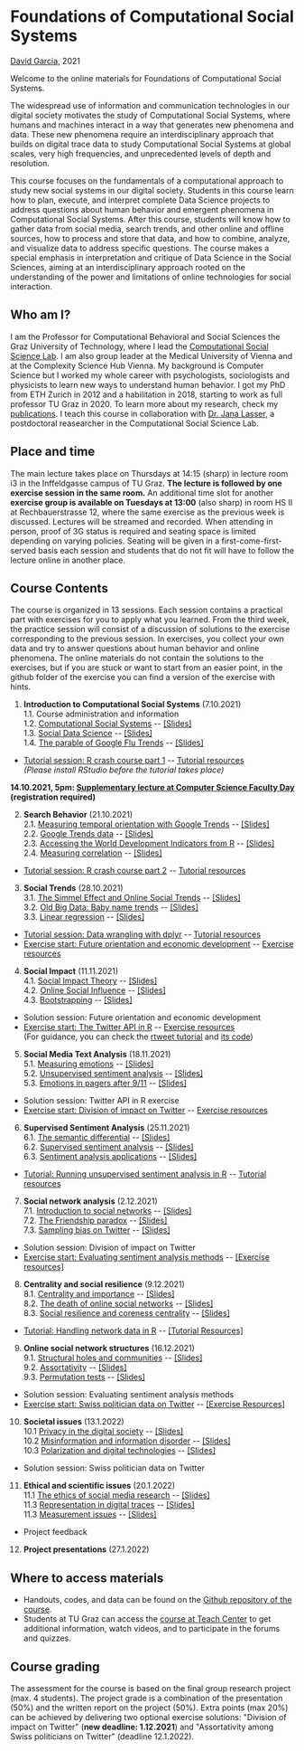 # Foundations of Computational Social Systems
[David Garcia](http://dgarcia.eu), 2021

Welcome to the online materials for Foundations of Computational Social Systems.

The widespread use of information and communication technologies in our digital society motivates the study of Computational Social Systems, where humans and machines interact in a way that generates new phenomena and data. These new phenomena require an interdisciplinary approach that builds on digital trace data to study Computational Social Systems at global scales, very high frequencies, and unprecedented levels of depth and resolution.

This course focuses on the fundamentals of a computational approach to study new social systems in our digital society. Students in this course learn how to plan, execute, and interpret complete Data Science projects to address questions about human behavior and emergent phenomena in Computational Social Systems. After this course, students will know how to gather data from social media, search trends, and other online and offline sources, how to process and store that data, and how to combine, analyze, and visualize data to address specific questions. The course makes a special emphasis in interpretation and critique of Data Science in the Social Sciences, aiming at an interdisciplinary approach rooted on the understanding of the power and limitations of online technologies for social interaction.

## Who am I?

I am the Professor for Computational Behavioral and Social Sciences the Graz University of Technology, where I lead the [Computational Social Science Lab](http://www.csslab.at). I am also group leader at the Medical University of Vienna and at the Complexity Science Hub Vienna. My background is Computer Science but I worked my whole career with psychologists, sociologists and physicists to learn new ways to understand human behavior. I got my PhD from ETH Zurich in 2012 and a habilitation in 2018, starting to work as full professor TU Graz in 2020. To learn more about my research, check my [publications](https://dgarcia.eu/full-publication-list/). I teach this course in collaboration with [Dr. Jana Lasser](https://janalasser.at/), a postdoctoral reasearcher in the Computational Social Science Lab.

## Place and time

The main lecture takes place on Thursdays at 14:15 (sharp) in lecture room i3 in the Inffeldgasse campus of TU Graz. **The lecture is followed by one exercise session in the same room.** An additional time slot for another **exercise group is available on Tuesdays at 13:00** (also sharp) in room HS II at Rechbauerstrasse 12, where the same exercise as the previous week is discussed. Lectures will be streamed and recorded. When attending in person, proof of 3G status is required and seating space is limited depending on varying policies. Seating will be given in a first-come-first-served basis each session and students that do not fit will have to follow the lecture online in another place.

## Course Contents

The course is organized in 13 sessions. Each session contains a practical part with exercises for you to apply what you learned. From the third week, the practice session will consist of a discussion of solutions to the exercise corresponding to the previous session. In exercises, you collect your own data and try to answer questions about human behavior and online phenomena. The online materials do not contain the solutions to the exercises, but if you are stuck or want to start from an easier point, in the github folder of the exercise you can find a version of the exercise with hints.

1. **Introduction to Computational Social Systems**  (7.10.2021)  
1.1. Course administration and information  
1.2. [Computational Social Systems](01_Introduction/011_ComputationalSocialSystems/ComputationalSocialSystems) -- [[Slides]](01_Introduction/011_ComputationalSocialSystems/Slides/ComputationalSocialSystems_Slides.html)  
1.3. [Social Data Science](https://dgarcia-eu.github.io/FoundationsOfCSS/01_Introduction/012_SocialDataScience/SocialDataScience) -- [[Slides]](https://dgarcia-eu.github.io/FoundationsOfCSS/01_Introduction/012_SocialDataScience/Slides/Introduction_Slides.html)    
1.4. [The parable of Google Flu Trends](https://dgarcia-eu.github.io/FoundationsOfCSS/01_Introduction/014_GoogleFluTrends/GoogleFluTrends) -- [[Slides]](https://dgarcia-eu.github.io/FoundationsOfCSS/01_Introduction/014_GoogleFluTrends/Slides/GoogleFluTrends_Slides.html)  
- [Tutorial session: R crash course part 1](https://dgarcia-eu.github.io/FoundationsOfCSS/01_Introduction/015_RCrashCourse/RCrashCourse) -- [Tutorial resources](https://downgit.github.io/#/home?url=https://github.com/dgarcia-eu/FoundationsOfCSS/tree/master/01_Introduction/015_RCrashCourse)  
*(Please install RStudio before the tutorial takes place)*

**14.10.2021, 5pm: [Supplementary lecture at Computer Science Faculty Day](https://csbme.tugraz.at/go/facultyday/) (registration required)**

2. **Search Behavior** (21.10.2021)  
2.1. [Measuring temporal orientation with Google Trends](https://dgarcia-eu.github.io/FoundationsOfCSS/02_Search/021_TemporalOrientation/TemporalOrientationGtrends.html) -- [[Slides]](https://dgarcia-eu.github.io/FoundationsOfCSS/02_Search/021_TemporalOrientation/Slides/TemporalOrientationGtrends_Slides.html)     
2.2. [Google Trends data](https://dgarcia-eu.github.io/FoundationsOfCSS/02_Search/022_gtrendsR/gtrendsR.html) -- [[Slides]](https://dgarcia-eu.github.io/FoundationsOfCSS/02_Search/022_gtrendsR/Slides/GTrendsR_Slides.html)    
2.3. [Accessing the World Development Indicators from R](https://dgarcia-eu.github.io/FoundationsOfCSS/02_Search/023_WDI/WDI.html) -- [[Slides]](https://dgarcia-eu.github.io/FoundationsOfCSS/02_Search/023_WDI/Slides/WDI_Slides.html)     
2.4. [Measuring correlation](https://dgarcia-eu.github.io/FoundationsOfCSS/02_Search/024_Correlation/MeasuringCorrelation.html) -- [[Slides]](https://dgarcia-eu.github.io/FoundationsOfCSS/02_Search/024_Correlation/Slides/MeasuringCorrelation_Slides.html)   
- [Tutorial session: R crash course part 2](https://dgarcia-eu.github.io/FoundationsOfCSS/01_Introduction/015_RCrashCourse/RCrashCourse) -- [Tutorial resources](https://downgit.github.io/#/home?url=https://github.com/dgarcia-eu/FoundationsOfCSS/tree/master/01_Introduction/015_RCrashCourse)

3. **Social Trends** (28.10.2021)  
3.1. [The Simmel Effect and Online Social Trends](https://dgarcia-eu.github.io/FoundationsOfCSS/03_SocialTrends/031_SimmelEffect/SimmelEffect.html) -- [[Slides]](https://dgarcia-eu.github.io/FoundationsOfCSS/03_SocialTrends/031_SimmelEffect/Slides/SimmelEffect_Slides.html)  
3.2. [Old Big Data: Baby name trends](https://dgarcia-eu.github.io/FoundationsOfCSS/03_SocialTrends/033_BabyNameTrends/BabyNameTrends.html) -- [[Slides]](https://dgarcia-eu.github.io/FoundationsOfCSS/03_SocialTrends/033_BabyNameTrends/Slides/BabyNameTrends_Slides.html)  
3.3. [Linear regression](https://dgarcia-eu.github.io/FoundationsOfCSS/03_SocialTrends/034_LinearRegression/LinearRegression.html) -- [[Slides]](https://dgarcia-eu.github.io/FoundationsOfCSS/03_SocialTrends/034_LinearRegression/Slides/LinearRegression_Slides.html)  
- [Tutorial session: Data wrangling with dplyr](https://dgarcia-eu.github.io/FoundationsOfCSS/03_SocialTrends/035_dplyrTutorial/dplyr.html) -- [Tutorial resources](https://downgit.github.io/#/home?url=https://github.com/dgarcia-eu/FoundationsOfCSS/tree/master/03_SocialTrends/035_dplyrTutorial)  
- [Exercise start: Future orientation and economic development](https://dgarcia-eu.github.io/FoundationsOfCSS/03_SocialTrends/036_FOIExercise/GDP_FOI.html) -- [Exercise resources](https://downgit.github.io/#/home?url=https://github.com/dgarcia-eu/FoundationsOfCSS/tree/master/03_SocialTrends/036_FOIExercise) 

4. **Social Impact** (11.11.2021)  
4.1. [Social Impact Theory](https://dgarcia-eu.github.io/FoundationsOfCSS/04_SocialImpact/041_SocialImpactTheory/SIT.html) -- [[Slides]](https://dgarcia-eu.github.io/FoundationsOfCSS/04_SocialImpact/041_SocialImpactTheory/Slides/SIT_Slides.html)   
4.2. [Online Social Influence](https://dgarcia-eu.github.io/FoundationsOfCSS/04_SocialImpact/042_OnlineInfluence/OnlineInfluence.html) -- [[Slides]](https://dgarcia-eu.github.io/FoundationsOfCSS/04_SocialImpact/042_OnlineInfluence/Slides/OnlineInfluence_Slides.html)  
4.3. [Bootstrapping](https://dgarcia-eu.github.io/FoundationsOfCSS/04_SocialImpact/043_Bootstrapping/Bootstrapping.html) -- [[Slides]](https://dgarcia-eu.github.io/FoundationsOfCSS/04_SocialImpact/043_Bootstrapping/Slides/Bootstrapping_Slides.html)
- Solution session: Future orientation and economic development
- [Exercise start: The Twitter API in R](https://dgarcia-eu.github.io/FoundationsOfCSS/04_SocialImpact/044_TwitterAPIExercise/TwitterAPI.html) -- [Exercise resources](https://downgit.github.io/#/home?url=https://github.com/dgarcia-eu/FoundationsOfCSS/tree/master/04_SocialImpact/044_TwitterAPIExercise)   
(For guidance, you can check the [rtweet tutorial](https://dgarcia-eu.github.io/FoundationsOfCSS/04_SocialImpact/046_rtweet/rtweet.html) and [its code](https://downgit.github.io/#/home?url=https://github.com/dgarcia-eu/FoundationsOfCSS/tree/master/04_SocialImpact/046_rtweet))

5. **Social Media Text Analysis** (18.11.2021)  
5.1. [Measuring emotions](https://dgarcia-eu.github.io/FoundationsOfCSS/05_TextAnalysis/051_MeasuringEmotions/Emotions.html) -- [[Slides]](https://dgarcia-eu.github.io/FoundationsOfCSS/05_TextAnalysis/051_MeasuringEmotions/Slides/Emotions_Slides.html)  
5.2. [Unsupervised sentiment analysis](https://dgarcia-eu.github.io/FoundationsOfCSS/05_TextAnalysis/052_UnsupervisedSentimentAnalysis/UnsupervisedSentimentAnalysis.html) -- [[Slides]](https://dgarcia-eu.github.io/FoundationsOfCSS/05_TextAnalysis/052_UnsupervisedSentimentAnalysis/Slides/UnsupervisedSentimentAnalysis_Slides.html)    
5.3. [Emotions in pagers after 9/11](https://dgarcia-eu.github.io/FoundationsOfCSS/05_TextAnalysis/053_PagerEmotions/PagerEmotions.html) -- [[Slides]](https://dgarcia-eu.github.io/FoundationsOfCSS/05_TextAnalysis/053_PagerEmotions/Slides/PagerEmotions_Slides.html)    
- Solution session: Twitter API in R exercise
- [Exercise start: Division of impact on Twitter](https://dgarcia-eu.github.io/FoundationsOfCSS/04_SocialImpact/045_SITTwitter/SIT_Twitter.html) -- [Exercise resources](https://downgit.github.io/#/home?url=https://github.com/dgarcia-eu/FoundationsOfCSS/tree/master/04_SocialImpact/045_SITTwitter) 


6. **Supervised Sentiment Analysis** (25.11.2021)  
6.1. [The semantic differential](https://dgarcia-eu.github.io/FoundationsOfCSS/06_SentimentAnalysis/061_SemanticDifferential/SemanticDifferential.html) -- [[Slides]](https://dgarcia-eu.github.io/FoundationsOfCSS/06_SentimentAnalysis/061_SemanticDifferential/Slides/SemanticDifferential_Slides.html)  
6.2. [Supervised sentiment analysis](https://dgarcia-eu.github.io/FoundationsOfCSS/06_SentimentAnalysis/062_SupervisedSentimentAnalysis/SupervisedSentimentAnalysis.html) -- [[Slides]](https://dgarcia-eu.github.io/FoundationsOfCSS/06_SentimentAnalysis/062_SupervisedSentimentAnalysis/Slides/SupervisedSentimentAnalysis_Slides.html)  
6.3. [Sentiment analysis applications](https://dgarcia-eu.github.io/FoundationsOfCSS/06_SentimentAnalysis/063_SentimentAnalysisApplications/Slides/SentimentApplications_Slides.html) -- [[Slides]](https://dgarcia-eu.github.io/FoundationsOfCSS/06_SentimentAnalysis/063_SentimentAnalysisApplications/Slides/SentimentApplications_Slides.html)  
- [Tutorial: Running unsupervised sentiment analysis in R](https://dgarcia-eu.github.io/FoundationsOfCSS/06_SentimentAnalysis/064_UnsupervisedToolsR/UnsupervisedToolsR.html) -- [Tutorial resources](https://downgit.github.io/#/home?url=https://github.com/dgarcia-eu/FoundationsOfCSS/tree/master/06_SentimentAnalysis/064_UnsupervisedToolsR)

7. **Social network analysis** (2.12.2021)  
7.1. [Introduction to social networks](https://dgarcia-eu.github.io/FoundationsOfCSS/07_SNA/071_SNAIntro/SNAIntro.html) -- [[Slides]](https://dgarcia-eu.github.io/FoundationsOfCSS/07_SNA/071_SNAIntro/Slides/SNAIntro_Slides.html)  
7.2. [The Friendship paradox](https://dgarcia-eu.github.io/FoundationsOfCSS/07_SNA/072_FriendshipParadox/FriendshipParadox.html) -- [[Slides]](https://dgarcia-eu.github.io/FoundationsOfCSS/07_SNA/072_FriendshipParadox/Slides/FriendshipParadox_Slides.html)    
7.3. [Sampling bias on Twitter](https://dgarcia-eu.github.io/FoundationsOfCSS/07_SNA/073_TwitterOpinions/TwitterOpinions.html) -- [[Slides]](https://dgarcia-eu.github.io/FoundationsOfCSS/07_SNA/073_TwitterOpinions/Slides/TwitterOpinions_Slides.html)    
- Solution session:  Division of impact on Twitter
- [Exercise start: Evaluating sentiment analysis methods](https://dgarcia-eu.github.io/FoundationsOfCSS/06_SentimentAnalysis/065_SentimentEvaluation/SentimentEvaluation.html) -- [[Exercise resources]](https://downgit.github.io/#/home?url=https://github.com/dgarcia-eu/FoundationsOfCSS/tree/master/06_SentimentAnalysis/065_SentimentEvaluation)  

8. **Centrality and social resilience** (9.12.2021)  
8.1. [Centrality and importance](https://dgarcia-eu.github.io/FoundationsOfCSS/08_Centrality/081_Centrality/Centrality.html) -- [[Slides]](https://dgarcia-eu.github.io/FoundationsOfCSS/08_Centrality/081_Centrality/Slides/Centrality_Slides.html)   
8.2. [The death of online social networks](https://dgarcia-eu.github.io/FoundationsOfCSS/08_Centrality/082_SocialNetworkDeath/SocialNetworkDeath.html) -- [[Slides]](https://dgarcia-eu.github.io/FoundationsOfCSS/08_Centrality/082_SocialNetworkDeath/Slides/SocialNetworkDeath_Slides.html)  
8.3. [Social resilience and coreness centrality](https://dgarcia-eu.github.io/FoundationsOfCSS/08_Centrality/083_SocialResilience/SocialResilience.html) -- [[Slides]](https://dgarcia-eu.github.io/FoundationsOfCSS/08_Centrality/083_SocialResilience/Slides/SocialResilience_Slides.html)  
- [Tutorial: Handling network data in R](https://dgarcia-eu.github.io/FoundationsOfCSS/08_Centrality/084_Tidygraph/tidygraph.html) -- [[Tutorial Resources]](https://downgit.github.io/#/home?url=https://github.com/dgarcia-eu/FoundationsOfCSS/tree/master/08_Centrality/084_Tidygraph)

9. **Online social network structures** (16.12.2021)  
9.1. [Structural holes and communities](https://dgarcia-eu.github.io/FoundationsOfCSS/09_SocialNetworkStructures/091_StructuralHoles/StructuralHoles.html) -- [[Slides]](https://dgarcia-eu.github.io/FoundationsOfCSS/09_SocialNetworkStructures/091_StructuralHoles/Slides/StructuralHoles_Slides.html)    
9.2. [Assortativity](https://dgarcia-eu.github.io/FoundationsOfCSS/09_SocialNetworkStructures/092_Assortativity/Assortativity.html) -- [[Slides]](https://dgarcia-eu.github.io/FoundationsOfCSS//09_SocialNetworkStructures/092_Assortativity/Slides/Assortativity_Slides.html)   
9.3. [Permutation tests](https://dgarcia-eu.github.io/FoundationsOfCSS/09_SocialNetworkStructures/093_PermutationTests/PermutationTests.html) -- [[Slides]](https://dgarcia-eu.github.io/FoundationsOfCSS/09_SocialNetworkStructures/093_PermutationTests/Slides/PermutationTests_Slides.html)    
- Solution session: Evaluating sentiment analysis methods
- [Exercise start: Swiss politician data on Twitter](https://dgarcia-eu.github.io/FoundationsOfCSS/09_SocialNetworkStructures/094_PoliticianAssortativity/PoliticianAssortativity.html) -- [[Exercise Resources]](https://downgit.github.io/#/home?url=https://github.com/dgarcia-eu/FoundationsOfCSS/tree/master/09_SocialNetworkStructures/094_PoliticianAssortativity)  

10. **Societal issues**  (13.1.2022)  
10.1 [Privacy in the digital society](https://dgarcia-eu.github.io/FoundationsOfCSS/10_SocietalIssues/101_Privacy/Privacy.html) -- [[Slides]](https://dgarcia-eu.github.io/FoundationsOfCSS/10_SocietalIssues/101_Privacy/Slides/Privacy_Slides.html)    
10.2 [Misinformation and information disorder](https://dgarcia-eu.github.io/FoundationsOfCSS/10_SocietalIssues/102_Misinformation/Misinformation.html) -- [[Slides]](https://dgarcia-eu.github.io/FoundationsOfCSS/10_SocietalIssues/102_Misinformation/Slides/Misinformation_Slides.html)  
10.3 [Polarization and digital technologies](https://dgarcia-eu.github.io/FoundationsOfCSS/10_SocietalIssues/103_Polarization/Polarization.html) -- [[Slides]](https://dgarcia-eu.github.io/FoundationsOfCSS/10_SocietalIssues/103_Polarization/Slides/Polarization_Slides.html)   
- Solution session: Swiss politician data on Twitter  


11. **Ethical and scientific issues** (20.1.2022)  
11.1 [The ethics of social media research](https://dgarcia-eu.github.io/FoundationsOfCSS/11_EthicalAndScientificIssues/111_Ethics/Ethics.html) -- [[Slides]](https://dgarcia-eu.github.io/FoundationsOfCSS/11_EthicalAndScientificIssues/111_Ethics/Slides/Ethics_Slides.html)  
11.3 [Representation in digital traces](https://dgarcia-eu.github.io/FoundationsOfCSS/11_EthicalAndScientificIssues/112_RepresentationInDigitalTraces/RepresentationInDigitalTraces.html) -- [[Slides]](https://dgarcia-eu.github.io/FoundationsOfCSS/11_EthicalAndScientificIssues/112_RepresentationInDigitalTraces/Slides/index.html)  
11.3 [Measurement issues](https://dgarcia-eu.github.io/FoundationsOfCSS/11_EthicalAndScientificIssues/113_MeasurementIssues/MeasurementIssues.html) -- [[Slides]](https://dgarcia-eu.github.io/FoundationsOfCSS/11_EthicalAndScientificIssues/113_MeasurementIssues/Slides/index.html)
- Project feedback

12. **Project presentations** (27.1.2022)  

## Where to access materials

- Handouts, codes, and data can be found on the [Github repository of the course](https://github.com/dgarcia-eu/FoundationsOfCSS).
- Students at TU Graz can access the [course at Teach Center](https://tc.tugraz.at/main/course/view.php?id=4072) to get additional information, watch videos, and to participate in the forums and quizzes.

## Course grading

The assessment for the course is based on the final group research project (max. 4 students). The project grade is a combination of the presentation (50%) and the written report on the project (50%). Extra points (max 20%)  can be achieved by delivering two optional exercise solutions: "Division of impact on Twitter" (**new deadline: 1.12.2021**) and "Assortativity among Swiss politicians on Twitter" (deadline 12.1.2022).
